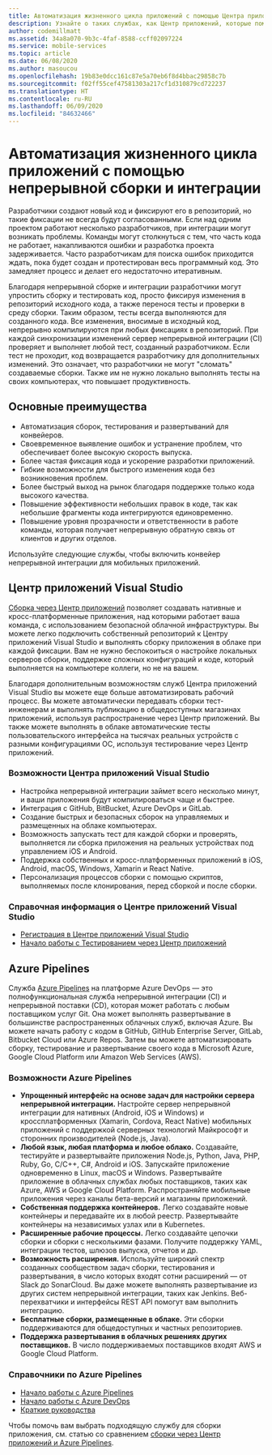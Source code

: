 ```yaml
---
title: Автоматизация жизненного цикла приложений с помощью Центра приложений Visual Studio и служб Azure
description: Узнайте о таких службах, как Центр приложений, которые помогают настроить непрерывную сборку и интеграцию для мобильных приложений.
author: codemillmatt
ms.assetid: 34a8a070-9b3c-4faf-8588-ccff02097224
ms.service: mobile-services
ms.topic: article
ms.date: 06/08/2020
ms.author: masoucou
ms.openlocfilehash: 19b83e0dcc161c87e5a70eb6f8d4bbac29858c7b
ms.sourcegitcommit: f02ff55cef47581303a217cf1d310879cd722237
ms.translationtype: HT
ms.contentlocale: ru-RU
ms.lasthandoff: 06/09/2020
ms.locfileid: "84632466"
---
```

# <a name="automate-the-lifecycle-of-your-apps-with-continuous-build-and-integration"></a>Автоматизация жизненного цикла приложений с помощью непрерывной сборки и интеграции

Разработчики создают новый код и фиксируют его в репозиторий, но такие фиксации не всегда будут согласованными. Если над одним проектом работают несколько разработчиков, при интеграции могут возникать проблемы. Команды могут столкнуться с тем, что часть кода не работает, накапливаются ошибки и разработка проекта задерживается. Часто разработчикам для поиска ошибок приходится ждать, пока будет создан и протестирован весь программный код. Это замедляет процесс и делает его недостаточно итеративным. 

Благодаря непрерывной сборке и интеграции разработчики могут упростить сборку и тестировать код, просто фиксируя изменения в репозиторий исходного кода, а также перенося тесты и проверки в среду сборки. Таким образом, тесты всегда выполняются для созданного кода. Все изменения, вносимые в исходный код, непрерывно компилируются при любых фиксациях в репозиторий. При каждой синхронизации изменений сервер непрерывной интеграции (CI) проверяет и выполняет любой тест, созданный разработчиком. Если тест не проходит, код возвращается разработчику для дополнительных изменений. Это означает, что разработчики не могут "сломать" создаваемые сборки. Также им не нужно локально выполнять тесты на своих компьютерах, что повышает продуктивность. 

## <a name="key-benefits"></a>Основные преимущества

- Автоматизация сборок, тестирования и развертываний для конвейеров.
- Своевременное выявление ошибок и устранение проблем, что обеспечивает более высокую скорость выпуска.
- Более частая фиксация кода и ускорение разработки приложений.
- Гибкие возможности для быстрого изменения кода без возникновения проблем.
- Более быстрый выход на рынок благодаря поддержке только кода высокого качества.
- Повышение эффективности небольших правок в коде, так как небольшие фрагменты кода интегрируются единовременно.
- Повышение уровня прозрачности и ответственности в работе команды, которая получает непрерывную обратную связь от клиентов и других отделов.

Используйте следующие службы, чтобы включить конвейер непрерывной интеграции для мобильных приложений.

## <a name="visual-studio-app-center"></a>Центр приложений Visual Studio

[Сборка через Центр приложений](/appcenter/build/) позволяет создавать нативные и кросс-платформенные приложения, над которыми работает ваша команда, с использованием безопасной облачной инфраструктуры. Вы можете легко подключить собственный репозиторий к Центру приложений Visual Studio и выполнять сборку приложения в облаке при каждой фиксации. Вам не нужно беспокоиться о настройке локальных серверов сборки, поддержке сложных конфигураций и коде, который выполняется на компьютере коллеги, но не на вашем.

Благодаря дополнительным возможностям служб Центра приложений Visual Studio вы можете еще больше автоматизировать рабочий процесс. Вы можете автоматически передавать сборки тест-инженерам и выполнять публикацию в общедоступных магазинах приложений, используя распространение через Центр приложений. Вы также можете выполнять в облаке автоматические тесты пользовательского интерфейса на тысячах реальных устройств с разными конфигурациями ОС, используя тестирование через Центр приложений.

### <a name="visual-studio-app-center-features"></a>Возможности Центра приложений Visual Studio

- Настройка непрерывной интеграции займет всего несколько минут, и ваши приложения будут компилироваться чаще и быстрее.
- Интеграция с GitHub, BitBucket, Azure DevOps и GitLab.
- Создание быстрых и безопасных сборок на управляемых и размещенных на облаке компьютерах.
- Возможность запускать тест для каждой сборки и проверять, выполняется ли сборка приложения на реальных устройствах под управлением iOS и Android.
- Поддержка собственных и кросс-платформенных приложений в iOS, Android, macOS, Windows, Xamarin и React Native.
- Персонализация процессов сборки с помощью скриптов, выполняемых после клонирования, перед сборкой и после сборки.

### <a name="visual-studio-app-center-references"></a>Справочная информация о Центре приложений Visual Studio

- [Регистрация в Центре приложений Visual Studio](https://appcenter.ms/signup?utm_source=Mobile%20Development%20Docs&utm_medium=Azure&utm_campaign=New%20azure%20docs)
- [Начало работы с Тестированием через Центр приложений](/appcenter/build/)

## <a name="azure-pipelines"></a>Azure Pipelines

 Служба [Azure Pipelines](https://azure.microsoft.com/services/devops/pipelines/) на платформе Azure DevOps — это полнофункциональная служба непрерывной интеграции (CI) и непрерывной поставки (CD), которая может работать с любым поставщиком услуг Git. Она может выполнять развертывание в большинстве распространенных облачных служб, включая Azure. Вы можете начать работу с кодом в GitHub, GitHub Enterprise Server, GitLab, Bitbucket Cloud или Azure Repos. Затем вы можете автоматизировать сборку, тестирование и развертывание своего кода в Microsoft Azure, Google Cloud Platform или Amazon Web Services (AWS).

### <a name="azure-pipelines-features"></a>Возможности Azure Pipelines

- **Упрощенный интерфейс на основе задач для настройки сервера непрерывной интеграции.** Настройте сервер непрерывной интеграции для нативных (Android, iOS и Windows) и кроссплатформенных (Xamarin, Cordova, React Native) мобильных приложений с поддержкой серверных технологий Майкрософт и сторонних производителей (Node.js, Java).
- **Любой язык, любая платформа и любое облако.** Создавайте, тестируйте и развертывайте приложения Node.js, Python, Java, PHP, Ruby, Go, C/C++, C#, Android и iOS. Запускайте приложение одновременно в Linux, macOS и Windows. Развертывайте приложение в облачных службах любых поставщиков, таких как Azure, AWS и Google Cloud Platform. Распространяйте мобильные приложения через каналы бета-версий и магазины приложений.
- **Собственная поддержка контейнеров.** Легко создавайте новые контейнеры и передавайте их в любой реестр. Развертывайте контейнеры на независимых узлах или в Kubernetes.
- **Расширенные рабочие процессы.** Легко создавайте цепочки сборки и сборки с несколькими фазами. Получите поддержку YAML, интеграции тестов, шлюзов выпуска, отчетов и др.
- **Возможность расширения.** Используйте широкий спектр созданных сообществом задач сборки, тестирования и развертывания, в число которых входят сотни расширений — от Slack до SonarCloud. Вы даже можете выполнять развертывание из других систем непрерывной интеграции, таких как Jenkins. Веб-перехватчики и интерфейсы REST API помогут вам выполнить интеграцию.
- **Бесплатные сборки, размещенные в облаке.** Эти сборки поддерживаются для общедоступных и частных репозиториев.
- **Поддержка развертывания в облачных решениях других поставщиков.** В число поддерживаемых поставщиков входят AWS и Google Cloud Platform.

### <a name="azure-pipelines-references"></a>Справочники по Azure Pipelines

- [Начало работы с Azure Pipelines](/azure/devops/pipelines/get-started/pipelines-get-started?view=azure-devops)
- [Начало работы с Azure DevOps](https://app.vsaex.visualstudio.com/signup/)
- [Краткие руководства](/azure/devops/pipelines/create-first-pipeline?view=azure-devops&tabs=tfs-2018-2)

Чтобы помочь вам выбрать подходящую службу для сборки приложения, см. статью со сравнением [сборки через Центр приложений и Azure Pipelines](/appcenter/build/choose-between-services).
